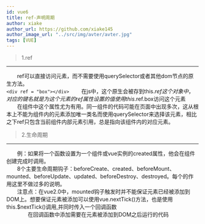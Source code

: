 ```yaml
---
id: vue6
title: ref-声明周期
author: xiake
author_url: https://github.com/xiake145
author_image_url: "../src/img/avter/avter.jpg"
tags: [VUE]
---
```


>1.ref
-----------
<!--truncate-->
　　ref可以直接访问元素，而不需要使用querySelector或者其他dom节点的原生方法。  
`<div ref = "box"></div>`
　　在js中，这个原生会被存到this.$ref这个对象中，对应的键名就是为这个元素的ref属性设置的值  使用this.$ref.box访问这个元素  
　　在组件中这个属性尤为有用。同一组件的代码可能在页面中出现多次，这从根本上不能为组件内的元素添加唯一类名而使用querySelector来选择该元素，相比之下ref只包含当前组件内部元素引用，总是指向该组件内的对应元素。
>2.生命周期
-----------
　　例：如果将一个函数设置为一个组件或vue实例的created属性，他会在组件创建完成时调用。  
　　8个主要生命周期钩子：beforeCreate、created、beforeMount、mounted、beforeUpdate、updated、beforeDestroy、destroyed。每个的作用这里不做过多的说明。  
　　注意点：在vue2.0中，mounted钩子触发时并不能保证元素已经被添加到DOM上。想要保证元素被添加可以使用vue.nextTick()方法，也是使用this.$nextTick()调用,并同时传入一个回调函数  
　　　　在回调函数中添加需要在元素被添加到DOM之后运行的代码